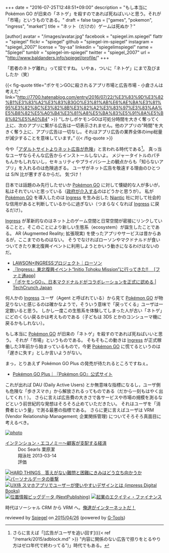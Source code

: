 +++
date = "2016-07-25T12:48:51+09:00"
description = "もし本当に Pokémon GO が旧来の「ネトゲ」を殺すのであれば死ねばいいと思う。それが「市場」というものである。"
draft = false
tags = ["games", "pokemon", "ingress", "market"]
title = "ネット（だけの）ゲームは死ぬか？"

[author]
  avatar = "/images/avatar.jpg"
  facebook = "spiegel.im.spiegel"
  flattr = "spiegel"
  flickr = "spiegel"
  github = "spiegel-im-spiegel"
  instagram = "spiegel_2007"
  license = "by-sa"
  linkedin = "spiegelimspiegel"
  name = "Spiegel"
  tumblr = "spiegel-im-spiegel"
  twitter = "spiegel_2007"
  url = "http://www.baldanders.info/spiegel/profile/"
+++

「若者のネトゲ離れ」って奴ですね。
いやぁ，ついに「ネトゲ」にまで及びましたか（笑）

{{< fig-quote title="ポケモンGOに殺されるアプリ市場と広告市場 - 小倉さんは考えた" link="http://7700.hatenablog.com/entry/2016/07/22/%E3%83%9D%E3%82%B1%E3%83%A2%E3%83%B3GO%E3%81%AB%E6%AE%BA%E3%81%95%E3%82%8C%E3%82%8B%E3%82%A2%E3%83%97%E3%83%AA%E5%B8%82%E5%A0%B4%E3%81%A8%E5%BA%83%E5%91%8A%E5%B8%82%E5%A0%B4" >}}
<q>しかしポケモンGOは可処分時間を大きく奪ってく上に、次のアプリに繋がる広告は一切表示されません。他のアプリの"時間"を大きく奪う上に、アプリ広告は一切なし。それはアプリ広告の業界全体のimp総量が減少することを意味しています。</q>
{{< /fig-quote >}}

今や「[アダルトサイトよりネット広告が危険](http://www.itmedia.co.jp/enterprise/articles/1302/01/news037.html "「アダルトサイトよりネット広告が危険」――Cisco報告書 - ITmedia エンタープライズ")」と言われる時代である[^a]。
真っ当なユーザならそんな広告からインストールしないよ。
メジャータイトルのパチもんかもしれないし，セキュリティやプライバシー上の観点からも「知らないアプリ」を入れるのは危険過ぎる。
ユーザがネット広告を敬遠する理由のひとつは S/N 比が悪すぎるからだ。
気づけ！

[^a]: さらに言えば「[広告がユーザを追い回す]({{< ref "/remark/2015/adblock.md" >}} "内容に関係のない広告で掠りをとるやり方はゼロ年代で終わってる")」時代でもある。

日本では話題のみ先行したせいか [Pokémon GO] に対して懐疑的な人が多いが，私はそれでいいと思っている（[政府が介入する](https://twitter.com/nisc_forecast/status/755720522546106369)のはどうかと思うが）。
私が [Pokémon GO] を導入したのは [Ingress] を生み出した [Niantic](https://www.nianticlabs.com/ "Niantic, Inc.") 社に対して社会的な信用があると判断しているからに過ぎない（つまらなくなれば [Ingress] に戻るだけ）。

[Ingress] が革新的なのはネット上のゲーム空間と日常空間が密接にリンクしていることと，そこのことにより新しい生態系（ecosystem）が誕生したことである。
AR (Augmented Reality; 拡張現実) を使ったアプリやサービスは昔からあるが，ここまでのものはない。
そうでなければローソンやマクドナルドが食いついてきたり東北復興イベントに利用しようとかいう動きになるわけはないのだ。

- [LAWSON×INGRESSプロジェクト｜ローソン](http://www.lawson.co.jp/campaign/ingress/)
- [『Ingress』東北復興イベント“Initio Tohoku Mission”に行ってきた!!　 [ファミ通app]](http://app.famitsu.com/20160427_704995/)
- [「ポケモンGO」、日本マクドナルドがコラボレーションを正式に認める | TechCrunch Japan](http://jp.techcrunch.com/2016/07/20/pokemon-go-mac-jp/)

何人かの [Ingress] ユーザ（Agent と呼ばれている）から見て [Pokémon GO] が物足りないと感じるのは確かなようで，そういう意味で「戻ってくる」ユーザは一定数いると思う。
しかし一度この生態系を体験してしまった人が古い「ネトゲ」にどのくらい戻るかは考えものである（子どもは 3DS とかのコンシューマ機に戻るかもしれない）。

もし本当に [Pokémon GO] が旧来の「ネトゲ」を殺すのであれば死ねばいいと思う。
それが「市場」というものである。
そもそもこの動きは [Ingress] が正式稼働した3年前から始まっているもので，今更 [Pokémon GO] に慌てるというのは「遅きに失す」としか言いようがない。

まっ，とりあえず Pokémon GO Plus の発売が待たれるところですねぇ。

- [Pokémon GO Plus｜『Pokémon GO』公式サイト](http://www.pokemongo.jp/plus/)

これが出れば DAU (Daily Active Users) とか無意味な指標になるし，ユーザ側も危険な「歩きスマホ」から解放されるってものである（だから一刻もはやく出してくれ！）。
さらに言えば広告費の大きさで各サービスや市場の規模を測るなどという前世紀的な発想はそろそろ止めていただきたい。
それはユーザを「消費者という量」で測る最悪の指標である。
さらに更に言えばユーザは VRM (Vendor Relationship Management; 企業関係管理) についてそろそろ真面目に考えるべき。

[Pokémon GO]: http://www.pokemongo.jp/ "『Pokémon GO』公式サイト"
[Ingress]: https://www.ingress.com/

<div class="hreview" ><a class="item url" href="http://www.amazon.co.jp/exec/obidos/ASIN/B00DIM6BE6/baldandersinf-22/"><img src="http://ecx.images-amazon.com/images/I/519%2BkIHb71L._SL160_.jpg" alt="photo" class="photo"  /></a><dl ><dt class="fn"><a class="item url" href="http://www.amazon.co.jp/exec/obidos/ASIN/B00DIM6BE6/baldandersinf-22/">インテンション・エコノミー～顧客が支配する経済</a></dt><dd>Doc Searls 栗原潔 </dd><dd>翔泳社 2013-03-14</dd><dd>評価<abbr class="rating" title="4"><img src="http://g-images.amazon.com/images/G/01/detail/stars-4-0.gif" alt="" /></abbr> </dd></dl><p class="similar"><a href="http://www.amazon.co.jp/exec/obidos/ASIN/B00W535LOU/baldandersinf-22/" target="_top"><img src="http://images.amazon.com/images/P/B00W535LOU.09._SCTHUMBZZZ_.jpg"  alt="HARD THINGS　答えがない難問と困難にきみはどう立ち向かうか"  /></a> <a href="http://www.amazon.co.jp/exec/obidos/ASIN/B00TXZXE5Q/baldandersinf-22/" target="_top"><img src="http://images.amazon.com/images/P/B00TXZXE5Q.09._SCTHUMBZZZ_.jpg"  alt="パーソナルデータの衝撃"  /></a> <a href="http://www.amazon.co.jp/exec/obidos/ASIN/B00T3YFXJM/baldandersinf-22/" target="_top"><img src="http://images.amazon.com/images/P/B00T3YFXJM.09._SCTHUMBZZZ_.jpg"  alt="UX侍 スマホアプリでユーザーが使いやすいデザインとは (impress Digital Books)"  /></a> <a href="http://www.amazon.co.jp/exec/obidos/ASIN/B00J9ZGYQQ/baldandersinf-22/" target="_top"><img src="http://images.amazon.com/images/P/B00J9ZGYQQ.09._SCTHUMBZZZ_.jpg"  alt="位置情報ビッグデータ (NextPublishing)"  /></a> <a href="http://www.amazon.co.jp/exec/obidos/ASIN/B00LTCR0IS/baldandersinf-22/" target="_top"><img src="http://images.amazon.com/images/P/B00LTCR0IS.09._SCTHUMBZZZ_.jpg"  alt="起業のエクイティ・ファイナンス"  /></a> </p>
<p class="description" >時代はソーシャル CRM から VRM へ。<a href='http://www.baldanders.info/spiegel/log2/000794.shtml'>俺達がインターネットだ！</a></p>
<p class="gtools" >reviewed by <a href="#maker" class="reviewer">Spiegel</a> on <abbr class="dtreviewed" title="2015-04-26">2015/04/26</abbr> (powered by <a href="http://www.goodpic.com/mt/aws/index.html">G-Tools</a>)</p>
</div>
